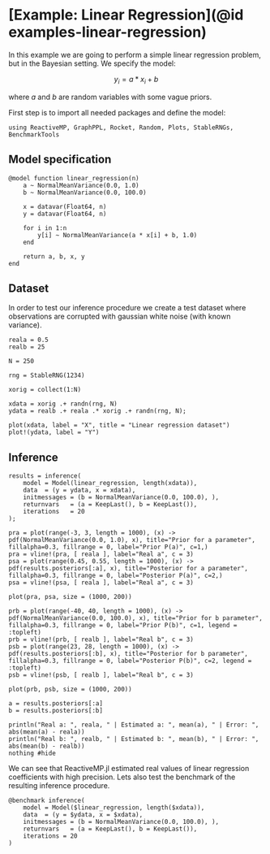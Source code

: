 # [Example: Linear Regression](@id examples-linear-regression)

In this example we are going to perform a simple linear regression problem, but in the Bayesian setting. We specify the model:
```math
y_i = a * x_i + b
```
where $a$ and $b$ are random variables with some vague priors.

First step is to import all needed packages and define the model:

```@example linreg
using ReactiveMP, GraphPPL, Rocket, Random, Plots, StableRNGs, BenchmarkTools
```

## Model specification

```@example linreg
@model function linear_regression(n)
    a ~ NormalMeanVariance(0.0, 1.0)
    b ~ NormalMeanVariance(0.0, 100.0)
    
    x = datavar(Float64, n)
    y = datavar(Float64, n)
    
    for i in 1:n
        y[i] ~ NormalMeanVariance(a * x[i] + b, 1.0)
    end
    
    return a, b, x, y
end
```

## Dataset

In order to test our inference procedure we create a test dataset where observations are corrupted with gaussian white noise (with known variance).

```@example linreg
reala = 0.5
realb = 25

N = 250

rng = StableRNG(1234)

xorig = collect(1:N)

xdata = xorig .+ randn(rng, N)
ydata = realb .+ reala .* xorig .+ randn(rng, N);

plot(xdata, label = "X", title = "Linear regression dataset")
plot!(ydata, label = "Y")
```

## Inference

```@example linreg
results = inference(
    model = Model(linear_regression, length(xdata)), 
    data  = (y = ydata, x = xdata), 
    initmessages = (b = NormalMeanVariance(0.0, 100.0), ), 
    returnvars   = (a = KeepLast(), b = KeepLast()), 
    iterations   = 20
);
```

```@example linreg
pra = plot(range(-3, 3, length = 1000), (x) -> pdf(NormalMeanVariance(0.0, 1.0), x), title="Prior for a parameter", fillalpha=0.3, fillrange = 0, label="Prior P(a)", c=1,)
pra = vline!(pra, [ reala ], label="Real a", c = 3)
psa = plot(range(0.45, 0.55, length = 1000), (x) -> pdf(results.posteriors[:a], x), title="Posterior for a parameter", fillalpha=0.3, fillrange = 0, label="Posterior P(a)", c=2,)
psa = vline!(psa, [ reala ], label="Real a", c = 3)

plot(pra, psa, size = (1000, 200))
```

```@example linreg
prb = plot(range(-40, 40, length = 1000), (x) -> pdf(NormalMeanVariance(0.0, 100.0), x), title="Prior for b parameter", fillalpha=0.3, fillrange = 0, label="Prior P(b)", c=1, legend = :topleft)
prb = vline!(prb, [ realb ], label="Real b", c = 3)
psb = plot(range(23, 28, length = 1000), (x) -> pdf(results.posteriors[:b], x), title="Posterior for b parameter", fillalpha=0.3, fillrange = 0, label="Posterior P(b)", c=2, legend = :topleft)
psb = vline!(psb, [ realb ], label="Real b", c = 3)

plot(prb, psb, size = (1000, 200))
```

```@example linreg
a = results.posteriors[:a]
b = results.posteriors[:b]

println("Real a: ", reala, " | Estimated a: ", mean(a), " | Error: ", abs(mean(a) - reala))
println("Real b: ", realb, " | Estimated b: ", mean(b), " | Error: ", abs(mean(b) - realb))
nothing #hide
```

We can see that ReactiveMP.jl estimated real values of linear regression coefficients with high precision. Lets also test the benchmark of the resulting inference procedure.

```@example linreg
@benchmark inference(
    model = Model($linear_regression, length($xdata)), 
    data  = (y = $ydata, x = $xdata), 
    initmessages = (b = NormalMeanVariance(0.0, 100.0), ), 
    returnvars   = (a = KeepLast(), b = KeepLast()), 
    iterations = 20
)
```





